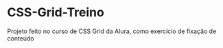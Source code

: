 # CSS-Grid-Treino
Projeto feito no curso de CSS Grid da Alura, como exercício de fixação de conteúdo 
